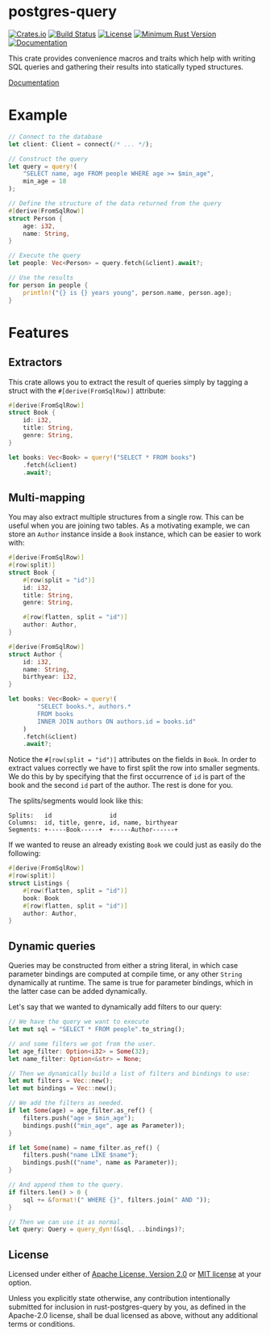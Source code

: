 
# postgres-query

[![Crates.io](https://img.shields.io/crates/v/postgres_query)](https://crates.io/crates/postgres-query)
[![Build Status](https://travis-ci.org/nolanderc/rust-postgres-query.svg?branch=master)](https://travis-ci.org/nolanderc/rust-postgres-query)
[![License](https://img.shields.io/crates/l/postgres_query)](#license)
[![Minimum Rust Version](https://img.shields.io/badge/rustc-1.40%2B-orange)](https://www.rust-lang.org/)
[![Documentation](https://docs.rs/postgres_query/badge.svg)](https://docs.rs/postgres_query)

This crate provides convenience macros and traits which help with writing SQL
queries and gathering their results into statically typed structures.

[Documentation](https://docs.rs/postgres_query)


# Example

```rust
// Connect to the database
let client: Client = connect(/* ... */);

// Construct the query
let query = query!(
    "SELECT name, age FROM people WHERE age >= $min_age",
    min_age = 18
);

// Define the structure of the data returned from the query
#[derive(FromSqlRow)]
struct Person {
    age: i32,
    name: String,
}

// Execute the query
let people: Vec<Person> = query.fetch(&client).await?;

// Use the results
for person in people {
    println!("{} is {} years young", person.name, person.age);
}
```

# Features


## Extractors

This crate allows you to extract the result of queries simply by tagging a
struct with the `#[derive(FromSqlRow)]` attribute:

```rust
#[derive(FromSqlRow)]
struct Book {
    id: i32,
    title: String,
    genre: String,
}

let books: Vec<Book> = query!("SELECT * FROM books")
    .fetch(&client)
    .await?;
```


## Multi-mapping

You may also extract multiple structures from a single row. This can be useful
when you are joining two tables. As a motivating example, we can store an
`Author` instance inside a `Book` instance, which can be easier to work with:

```rust
#[derive(FromSqlRow)]
#[row(split)]
struct Book {
    #[row(split = "id")]
    id: i32,
    title: String,
    genre: String,

    #[row(flatten, split = "id")]
    author: Author,
}

#[derive(FromSqlRow)]
struct Author {
    id: i32,
    name: String,
    birthyear: i32,
}

let books: Vec<Book> = query!(
        "SELECT books.*, authors.* 
        FROM books
        INNER JOIN authors ON authors.id = books.id"
    )
    .fetch(&client)
    .await?;
```

Notice the `#[row(split = "id")]` attributes on the fields in `Book`. In order
to extract values correctly we have to first split the row into smaller
segments. We do this by by specifying that the first occurrence of `id` is part
of the book and the second `id` part of the author. The rest is done for you.

The splits/segments would look like this:

```
Splits:   id                id
Columns:  id, title, genre, id, name, birthyear
Segments: +-----Book-----+  +-----Author------+
```

If we wanted to reuse an already existing `Book` we could just as easily do
the following:

```rust
#[derive(FromSqlRow)]
#[row(split)]
struct Listings {
    #[row(flatten, split = "id")]
    book: Book
    #[row(flatten, split = "id")]
    author: Author,
}
```


## Dynamic queries

Queries may be constructed from either a string literal, in which case parameter
bindings are computed at compile time, or any other `String` dynamically at
runtime. The same is true for parameter bindings, which in the latter case can
be added dynamically.

Let's say that we wanted to dynamically add filters to our query:

```rust
// We have the query we want to execute
let mut sql = "SELECT * FROM people".to_string();

// and some filters we got from the user.
let age_filter: Option<i32> = Some(32);
let name_filter: Option<&str> = None;

// Then we dynamically build a list of filters and bindings to use:
let mut filters = Vec::new();
let mut bindings = Vec::new();

// We add the filters as needed.
if let Some(age) = age_filter.as_ref() {
    filters.push("age > $min_age");
    bindings.push(("min_age", age as Parameter));
}

if let Some(name) = name_filter.as_ref() {
    filters.push("name LIKE $name");
    bindings.push(("name", name as Parameter));
}

// And append them to the query.
if filters.len() > 0 {
    sql += &format!(" WHERE {}", filters.join(" AND "));
}

// Then we can use it as normal.
let query: Query = query_dyn!(&sql, ..bindings)?;
```


## License

Licensed under either of <a href="LICENSE-APACHE">Apache License, Version
2.0</a> or <a href="LICENSE-MIT">MIT license</a> at your option.

Unless you explicitly state otherwise, any contribution intentionally submitted
for inclusion in rust-postgres-query by you, as defined in the Apache-2.0
license, shall be dual licensed as above, without any additional terms or
conditions.

